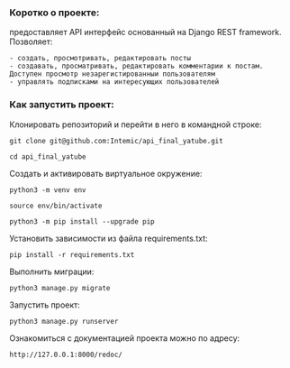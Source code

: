 ### Коротко о проекте:

предоставляет API интерфейс основанный на Django REST framework. Позволяет: 
```
- создать, просмотривать, редактировать посты
- создавать, просматривать, редактировать комментарии к постам. Доступен просмотр незарегистированныи пользователям
- управлять подписками на интересующих пользователей  
```

### Как запустить проект:

Клонировать репозиторий и перейти в него в командной строке:

```
git clone git@github.com:Intemic/api_final_yatube.git
```

```
cd api_final_yatube
```

Cоздать и активировать виртуальное окружение:

```
python3 -m venv env
```

```
source env/bin/activate
```

```
python3 -m pip install --upgrade pip
```

Установить зависимости из файла requirements.txt:

```
pip install -r requirements.txt
```

Выполнить миграции:

```
python3 manage.py migrate
```

Запустить проект:

```
python3 manage.py runserver
```

Ознакомиться с документацией проекта можно по адресу:

```
http://127.0.0.1:8000/redoc/
```
